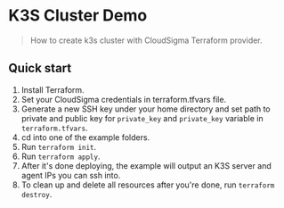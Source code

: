 # K3S Cluster Demo

> How to create k3s cluster with CloudSigma Terraform provider.

## Quick start

1. Install Terraform.
2. Set your CloudSigma credentials in terraform.tfvars file.
3. Generate a new SSH key under your home directory and set path to private and public key for `private_key`
   and `private_key` variable in `terraform.tfvars`.
4. cd into one of the example folders.
5. Run `terraform init`.
6. Run `terraform apply`.
7. After it's done deploying, the example will output an K3S server and agent IPs you can ssh into.
8. To clean up and delete all resources after you're done, run `terraform destroy`.

